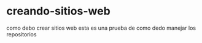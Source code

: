 # creando-sitios-web
como debo crear sitios web
esta es una prueba de como dedo manejar los repositorios
